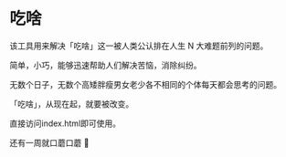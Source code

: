 ﻿# 吃啥

该工具用来解决「吃啥」这一被人类公认排在人生 N 大难题前列的问题。

简单，小巧，能够迅速帮助人们解决苦恼，消除纠纷。

无数个日子，无数个高矮胖瘦男女老少各不相同的个体每天都会思考的问题。

「吃啥」，从现在起，就要被改变。

直接访问index.html即可使用。

还有一周就口蘑口蘑 🙏